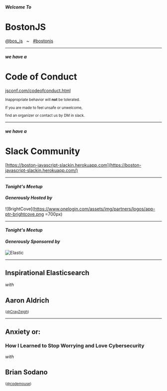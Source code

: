 <!-- .slide: class="bigslide" -->

#### _Welcome To_

# BostonJS

[<em>@</em>bos_js](https://twitter.com/bos_js)  &nbsp; ~ &nbsp; [<em>#</em>bostonjs](https://twitter.com/search?q=%23bostonjs&src=typd)

---

#### _we have a_

# Code of Conduct

[jsconf.com/codeofconduct.html](http://jsconf.com/codeofconduct.html)
<small>

Inappropriate behavior will **not** be tolerated.

If you are made to feel unsafe or unwelcome,

find an organizer or contact us by DM in slack.

</small>

---

#### _we have a_

# Slack Community

[https://boston-javascript-slackin.herokuapp.com](https://boston-javascript-slackin.herokuapp.com/)

---

#### _Tonight's Meetup_
#### _Generously Hosted by_

![BrightCove](https://www.onelogin.com/assets/img/partners/logos/app-ptr-brightcove.png =700px)

---

#### _Tonight's Meetup_
#### _Generously Sponsored by_

![Elastic](http://devops.com/wp-content/uploads/2015/05/logo-elastic.png)

---

## Inspirational Elasticsearch

_with_

## Aaron Aldrich

<small>([<em>@</em>CrayZeigh](https://twitter.com/CrayZeigh))</small>

---

## Anxiety or:

### How I Learned to Stop Worrying and Love Cybersecurity

_with_

## Brian Sodano 

<small>([<em>@</em>codemouse](https://twitter.com/codemouse))</small>
